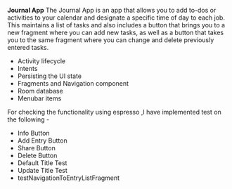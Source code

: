**Journal App**
The Journal App is an app that allows you to add to-dos or activities to your calendar and designate a specific time of day to each job. This maintains a list of tasks and also includes a button that brings you to a new fragment where you can add new tasks, as well as a button that takes you to the same fragment where you can change and delete previously entered tasks.

- Activity lifecycle
- Intents
- Persisting the UI state
- Fragments and Navigation component
- Room database
- Menubar items

For checking the functionality using espresso ,I have implemented test on the following  -

- Info Button
- Add Entry Button
- Share Button
- Delete Button
- Default Title Test
- Update Title Test
- testNavigationToEntryListFragment

